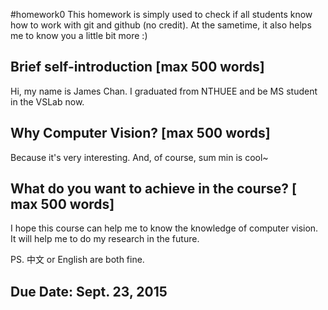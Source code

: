 #homework0
This homework is simply used to check if all students know how to work with git and github (no credit).
At the sametime, it also helps me to know you a little bit more :)

## Brief self-introduction [max 500 words]
Hi, my name is James Chan. I graduated from NTHUEE and be MS student in the VSLab now. 

## Why Computer Vision? [max 500 words]
Because it's very interesting.
And, of course, sum min is cool~

## What do you want to achieve in the course? [ max 500 words]
I hope this course can help me to know the knowledge of computer vision.
It will help me to do my research in the future.

PS. 中文 or English are both fine.

## Due Date: Sept. 23, 2015
